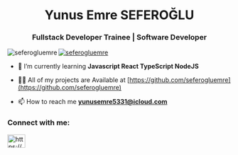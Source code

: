 <h1 align="center">Yunus Emre SEFEROĞLU</h1>
<h3 align="center">Fullstack Developer Trainee | Software Developer</h3>

<p><img align="left" src="https://github-readme-stats.vercel.app/api/top-langs?username=seferogluemre&show_icons=true&locale=en&layout=compact" alt="seferogluemre" /></p>

<p align="left"> <a href="https://github.com/ryo-ma/github-profile-trophy"><img src="https://github-profile-trophy.vercel.app/?username=seferogluemre" alt="seferogluemre" /></a> </p>

- 🌱 I’m currently learning **Javascript React TypeScript NodeJS**

- 👨‍💻 All of my projects are Available at [https://github.com/seferogluemre](https://github.com/seferogluemre)

- 📫 How to reach me **yunusemre5331@icloud.com**

<h3 align="left">Connect with me:</h3>
<p align="left">
<a href="https://linkedin.com/in/https://www.linkedin.com/in/yunus-emre-sefero%c4%9flu-251301318/" target="blank"><img align="center" src="https://raw.githubusercontent.com/rahuldkjain/github-profile-readme-generator/master/src/images/icons/Social/linked-in-alt.svg" alt="https://www.linkedin.com/in/yunus-emre-sefero%c4%9flu-251301318/" height="30" width="40" /></a>
</p>




